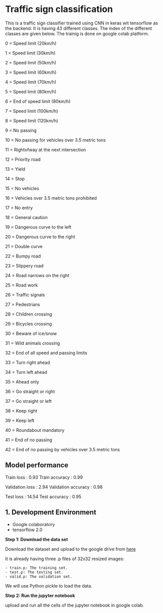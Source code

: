 # Traffic sign classification

This is a traffic sign classifier trained using CNN in keras wit tensorflow as the backend. It is having 43 different classes. The index of the different classes are given below. The trainig is done on google colab platform.

0 = Speed limit (20km/h) 

1 = Speed limit (30km/h)

2 = Speed limit (50km/h) 

3 = Speed limit (60km/h)

4 = Speed limit (70km/h) 

5 = Speed limit (80km/h)

6 = End of speed limit (80km/h)

7 = Speed limit (100km/h)

8 = Speed limit (120km/h)

9 = No passing

10 = No passing for vehicles over 3.5 metric tons

11 = Rightofway at the next intersection

12 = Priority road

13 = Yield

14 = Stop

15 = No vehicles

16 = Vehicles over 3.5 metric tons prohibited

17 = No entry

18 = General caution

19 = Dangerous curve to the left

20 = Dangerous curve to the right

21 = Double curve

22 = Bumpy road

23 = Slippery road

24 = Road narrows on the right


25 = Road work

26 = Traffic signals

27 = Pedestrians

28 = Children crossing 

29 = Bicycles crossing

30 = Beware of ice/snow

31 = Wild animals crossing

32 = End of all speed and passing limits

33 = Turn right ahead

34 = Turn left ahead

35 = Ahead only

36 = Go straight or right

37 = Go straight or left

38 = Keep right

39 = Keep left

40 = Roundabout mandatory

41 = End of no passing

42 = End of no passing by vehicles over 3.5 metric tons 

## Model performance 

Train loss      : 0.93   Train accuracy      : 0.99

Validation loss : 2.94   Validation accuracy : 0.98

Test loss       : 14.54  Test accuracy      : 0.95


## 1. Development Environment
- Google colaboratory
- tensorflow 2.0

__Step 1: Download the data set__

Download  the dataset and upload to the google drive from [here](https://d17h27t6h515a5.cloudfront.net/topher/2017/February/5898cd6f_traffic-signs-data/traffic-signs-data.zip)

It is already having three .p files of 32x32 resized images:

    - train.p: The training set.
    - test.p: The testing set.
    - valid.p: The validation set.

We will use Python pickle to load the data.

__Step 2: Run the jupyter notebook__

upload and run all the cells of the jupyter notebook in google colab.
